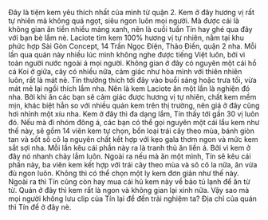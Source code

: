 Đây là tiệm kem yêu thích nhất của mình từ quận 2. Kem ở đây hương vị rất tự nhiên mà không quá ngọt, siêu ngon luôn mọi người. Mà được cái là không gian ăn tiền nhiều mảng xanh, nên là cuối tuần Tín hay ghé qua đây với bạn bè lắm nè. Laciote tìm kem 100% hương vị tự nhiên, nằm tại khu phức hợp Sài Gòn Concept, 14 Trần Ngọc Điện, Thảo Điền, quận 2 nha. Mỗi lần qua quán này nhiều lúc mình không nghe được tiếng Việt luôn, bởi vì toàn người nước ngoài á mọi người. Không gian ở đây có nguyên một cái hồ cá Koi ở giữa, cây có nhiều nữa, cảm giác như hòa mình với thiên nhiên luôn, rất là mát nè. Tín thường thích tới đây vào buổi sáng hoặc trưa tối, vừa mát mẻ lại ngồi thích lắm nha. Nên là kem Laciote ăn một lần là nghiện đó nha. Bởi khi ăn các bạn sẽ cảm giác được hương vị tự nhiên, chất kem mềm mịn, khác biệt hẳn so với nhiều quán kem trên thị trường, nên giá ở đây cũng hơi nhỉnh một xíu nha. Kem ở đây thì đa dạng lắm, Tín thấy tới gần 30 vị luôn đó. Nếu mà đi nhóm đông á, các bạn có thể gọi nguyên một cái lẩu kem như thế này, sẽ gồm 14 viên kem tự chọn, bốn loại trái cây theo mùa, bánh giòn tan và sốt sô cô la nguyên chất kết hợp với kẹo gala thơm ngon và mức kem sắt sợi nha. Mỗi lần kêu cái phần này ra là tranh thủ ăn liền á. Bởi vì kem ở đây nó nhanh chảy lắm luôn. Ngoài ra nếu mà ăn một mình, Tín sẽ kêu cái phần này, ba viên kem kết hợp với trái cây theo mùa và sô cô la nữa, ăn vừa đủ ngon luôn. Không thì có thể chọn một ly kem đơn giản như thế này. Ngoài ra thì Tín cũng còn hay mua cái hũ kem này về bảo tủ lạnh để ăn từ từ. Quán ở đây thì kem rất là ngon và không gian lại xinh nữa. Vậy sao mà mọi người không lưu clip của Tín lại để đến trải nghiệm ta? Địa chỉ của quán thì Tín để ở đây nè.